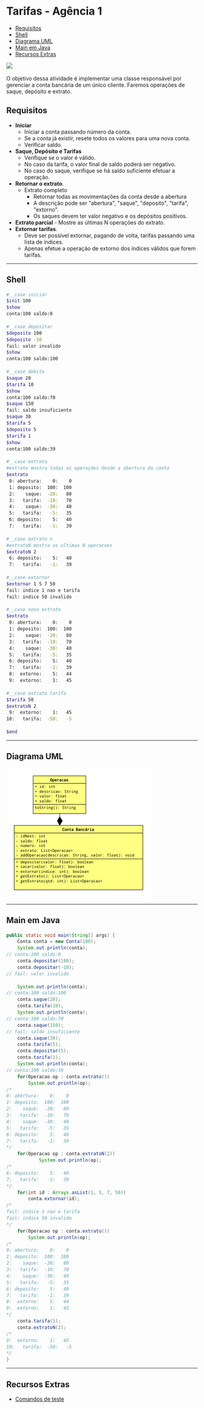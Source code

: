 # Tarifas - Agência 1

<!--TOC_BEGIN-->
- [Requisitos](#requisitos)
- [Shell](#shell)
- [Diagrama UML](#diagrama-uml)
- [Main em Java](#main-em-java)
- [Recursos Extras](#recursos-extras)

<!--TOC_END-->
![](figura.jpg)

O objetivo dessa atividade é implementar uma classe responsável por gerenciar a conta bancária de um único cliente. Faremos operações de saque, depósito e extrato.

## Requisitos

- **Iniciar**
    - Iniciar a conta passando número da conta.
    - Se a conta já existir, resete todos os valores para uma nova conta.
    - Verificar saldo.
- **Saque, Depósito e Tarifas**
    - Verifique se o valor é válido.
    - No caso da tarifa, o valor final de saldo poderá ser negativo.
    - No caso do saque, verifique se há saldo suficiente efetuar a operação. 
- **Retornar o extrato**.
    - Extrato completo
        - Retornar todas as movimentações da conta desde a abertura
        - A descrição pode ser "abertura", "saque", "deposito", "tarifa", "extorno".
        - Os saques devem ter valor negativo e os depósitos positivos.
- **Extrato parcial**
      - Mostre as últimas N operações do extrato.
- **Extornar tarifas**.
    - Deve ser possível extornar, pagando de volta, tarifas passando uma lista de índices.
    - Apenas efetue a operação de extorno dos índices válidos que forem tarifas.

***
## Shell

```bash
#__case iniciar
$init 100
$show 
conta:100 saldo:0

#__case depositar
$deposito 100
$deposito -10
fail: valor invalido
$show
conta:100 saldo:100

#__case debito
$saque 20
$tarifa 10
$show
conta:100 saldo:70
$saque 150
fail: saldo insuficiente
$saque 30
$tarifa 5
$deposito 5
$tarifa 1
$show
conta:100 saldo:39

#__case extrato
#extrato mostra todas as operações desde a abertura da conta
$extrato
 0: abertura:    0:    0
 1: deposito:  100:  100
 2:    saque:  -20:   80
 3:   tarifa:  -10:   70
 4:    saque:  -30:   40
 5:   tarifa:   -5:   35
 6: deposito:    5:   40
 7:   tarifa:   -1:   39

#__case extrato n
#extratoN mostra as ultimas N operacoes
$extratoN 2
 6: deposito:    5:   40
 7:   tarifa:   -1:   39

#__case extornar
$extornar 1 5 7 50
fail: indice 1 nao e tarifa
fail: indice 50 invalido

#__case novo extrato
$extrato
 0: abertura:    0:    0
 1: deposito:  100:  100
 2:    saque:  -20:   80
 3:   tarifa:  -10:   70
 4:    saque:  -30:   40
 5:   tarifa:   -5:   35
 6: deposito:    5:   40
 7:   tarifa:   -1:   39
 8:  extorno:    5:   44
 9:  extorno:    1:   45

#__case extrato tarifa
$tarifa 50
$extratoN 2
 9:  extorno:    1:   45
10:   tarifa:  -50:   -5

$end
```

***
## Diagrama UML
![](diagrama.png)

***
## Main em Java
```java
public static void main(String[] args) {
    Conta conta = new Conta(100);
    System.out.println(conta);
// conta:100 saldo:0
    conta.depositar(100);
    conta.depositar(-10);
// fail: valor invalido

    System.out.println(conta);
// conta:100 saldo:100
    conta.saque(20);
    conta.tarifa(10);
    System.out.println(conta);
// conta:100 saldo:70
    conta.saque(150);
// fail: saldo insuficiente
    conta.saque(30);
    conta.tarifa(5);
    conta.depositar(5);
    conta.tarifa(1);
    System.out.println(conta);
// conta:100 saldo:39
    for(Operacao op : conta.extrato())
        System.out.println(op);
/*
0: abertura:    0:    0
1: deposito:  100:  100
2:    saque:  -20:   80
3:   tarifa:  -10:   70
4:    saque:  -30:   40
5:   tarifa:   -5:   35
6: deposito:    5:   40
7:   tarifa:   -1:   39
*/
    for(Operacao op : conta.extratoN(2))
            System.out.println(op);
/*
6: deposito:    5:   40
7:   tarifa:   -1:   39
*/
    for(int id : Arrays.asList(1, 5, 7, 50))
        conta.extornar(id);
/*
fail: indice 1 nao e tarifa
fail: indice 50 invalido
*/
    for(Operacao op : conta.extrato())
        System.out.println(op);
/*
0: abertura:    0:    0
1: deposito:  100:  100
2:    saque:  -20:   80
3:   tarifa:  -10:   70
4:    saque:  -30:   40
5:   tarifa:   -5:   35
6: deposito:    5:   40
7:   tarifa:   -1:   39
8:  extorno:    5:   44
9:  extorno:    1:   45
*/
    conta.tarifa(5);
    conta.extratoN(2);
/*
9:  extorno:    1:   45
10:   tarifa:  -50:   -5
*/
}

```

***
## Recursos Extras
- [Comandos de teste](resources/testes.tio)